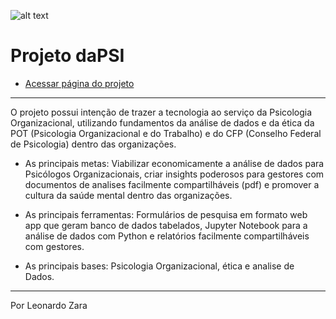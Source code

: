 ![alt text](https://i.postimg.cc/SxqZg7w5/logo-dapsi.png)
# Projeto daPSI

- [Acessar página do projeto](http://bit.ly/dapsi)

---

O projeto possui intenção de trazer a tecnologia ao serviço da Psicologia Organizacional, utilizando fundamentos da análise de dados e da ética da POT (Psicologia Organizacional e do Trabalho) e do CFP (Conselho Federal de Psicologia) dentro das organizações. 

- As principais metas: Viabilizar economicamente a análise de dados para Psicólogos Organizacionais, criar insights poderosos para gestores com documentos de analises facilmente compartilháveis (pdf) e promover a cultura da saúde mental dentro das organizações.

- As principais ferramentas: Formulários de pesquisa em formato web app que geram banco de dados tabelados, Jupyter Notebook para a análise de dados com Python e relatórios facilmente compartilháveis com gestores.

- As principais bases: Psicologia Organizacional, ética e analise de Dados.

---

Por Leonardo Zara 
